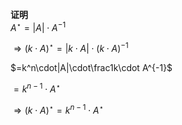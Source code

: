 **证明**    
 $A^\star=|A|\cdot A^{-1}$     
    
 $\Rightarrow(k\cdot A)^\star    
=|k\cdot A|\cdot(k\cdot A)^{-1}$     
    
 $=k^n\cdot|A|\cdot\frac1k\cdot A^{-1}$     
    
 $=k^{n-1}\cdot A^\star$     
    
 $\Rightarrow(k\cdot A)^\star    
=k^{n-1}\cdot A^\star$     
